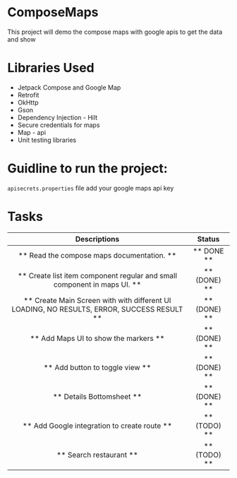 # ComposeMaps
This project will demo the compose maps with google apis to get the data and show

# Libraries Used
- Jetpack Compose and Google Map
- Retrofit 
- OkHttp
- Gson 
- Dependency Injection - Hilt
- Secure credentials for maps
- Map - api 
- Unit testing libraries

# Guidline to run the project: 
`apisecrets.properties` file add your google maps api key

# Tasks 
Descriptions              |         Status
:-----------------------: | :----------------------:
** Read the compose maps documentation. ** | ** DONE **
** Create list item component regular and small component in maps UI. ** | ** (DONE) **
** Create Main Screen with with different UI LOADING, NO RESULTS, ERROR, SUCCESS RESULT ** | ** (DONE) **
** Add Maps UI to show the markers  ** | ** (DONE) **
** Add button to toggle view ** | ** (DONE) **
** Details Bottomsheet ** | ** (DONE) **
** Add Google integration to create route ** | ** (TODO) **
** Search restaurant ** | ** (TODO) **
